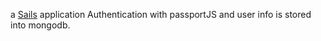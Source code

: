 

a [Sails](http://sailsjs.org) application
Authentication with passportJS and user info is stored into mongodb.
